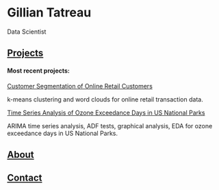 # Gillian Tatreau

Data Scientist

## [Projects](projects.md)

#### Most recent projects: 
[Customer Segmentation of Online Retail Customers](https://github.com/gilliantatreau/Customer-Segmentation-of-Online-Retail-Customers-in-Python)

k-means clustering and word clouds for online retail transaction data. 

[Time Series Analysis of Ozone Exceedance Days in US National Parks](https://github.com/gilliantatreau/Time-Series-Analysis-of-Ozone-Exceedance-Days-in-US-National-Parks)

ARIMA time series analysis, ADF tests, graphical analysis, EDA for ozone exceedance days in US National Parks. 

## [About](about.md)

## [Contact](contact.md)
